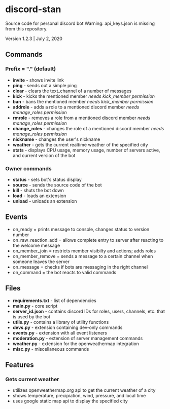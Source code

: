 # discord-stan
Source code for personal discord bot
Warning: api_keys.json is missing from this repository.

Version 1.2.3 | July 2, 2020

## Commands
### Prefix = "." (default)
- **invite** - shows invite link
- **ping** - sends out a simple ping
- **clear** - clears the text_channel of a number of messages
- **kick** - kicks the mentioned member
	*needs kick_member permission*
- **ban** - bans the mentioned member
	*needs kick_member permission*
- **addrole** - adds a role to a mentioned discord member
	*needs manage_roles permission*
- **rmrole** - removes a role from a mentioned discord member
	*needs manage_roles permission*
- **change_roles** - changes the role of a mentioned discord member
	*needs manage_roles permission*
- **nickname** - changes the user's nickname
- **weather** - gets the current realtime weather of the specified city
- **stats** - displays CPU usage, memory usage, number of servers active, and current version of the bot

### Owner commands
- **status** - sets bot's status display
- **source** - sends the source code of the bot
- **kill** - shuts the bot down
- **load** - loads an extension
- **unload** - unloads an extension


## Events
- on_ready = prints message to console, changes status to version number
- on_raw_reaction_add = allows complete entry to server after reacting to the welcome message
- on_member_join = restricts member visibilty and actions; adds roles
- on_member_remove = sends a message to a certain channel when someone leaves the server
- on_message = checks if bots are messaging in the right channel
- on_command = the bot reacts to valid commands


## Files
- **requirements.txt** - list of dependencies
- **main.py** - core script
- **server_id.json** - contains discord IDs for roles, users, channels, etc. that is used by the bot
- **utils.py** - contains a library of utility functions
- **devs.py** - extension containing dev-only commands
- **events.py** - extension with all event listeners
- **moderation.py** - extension of server management commands
- **weather.py** - extension for the openweathermap integration
- **misc.py** - miscellaneous commands

## Features
### Gets current weather
- utilizes openweathermap.org api to get the current weather of a city
- shows temperature, precipiation, wind, pressure, and local time
- uses google static map api to display the specified city

